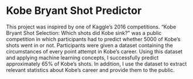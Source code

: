 # Kobe Bryant Shot Predictor

This project was inspired by one of Kaggle’s 2016 competitions. “Kobe Bryant Shot Selection: Which shots did Kobe sink?” was a public competition in which participants had to predict whether 5000 of Kobe’s shots went in or not. Participants were given a dataset containing the circumstances of every point attempt in Kobe’s career. Using this dataset and applying machine learning concepts, I successfully predict approximately 65% of Kobe’s shots. In addition, I use the dataset to extract relevant statistics about Kobe’s career and provide them to the public.
